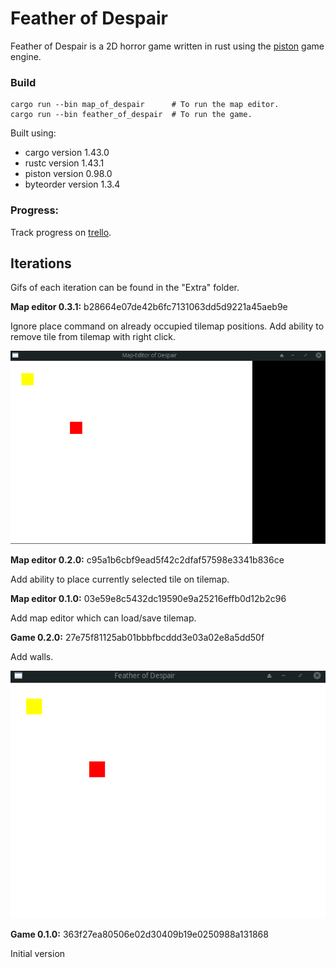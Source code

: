 # Feather of Despair

Feather of Despair is a 2D horror game written in rust using the [piston](https://github.com/PistonDevelopers/piston) game engine.

### Build
```
cargo run --bin map_of_despair      # To run the map editor.
cargo run --bin feather_of_despair  # To run the game.
```
Built using:
* cargo version 1.43.0
* rustc version 1.43.1
* piston version 0.98.0
* byteorder version 1.3.4

### Progress:
Track progress on [trello](https://trello.com/b/JS9bzLP3/featherofdespair).

## Iterations
Gifs of each iteration can be found in the "Extra" folder.

**Map editor 0.3.1:**
b28664e07de42b6fc7131063dd5d9221a45aeb9e

Ignore place command on already occupied tilemap positions.
Add ability to remove tile from tilemap with right click.

<img src="extra/map.editor.0.3.1.gif" />

**Map editor 0.2.0:**
c95a1b6cbf9ead5f42c2dfaf57598e3341b836ce

Add ability to place currently selected tile on tilemap.

**Map editor 0.1.0:**
03e59e8c5432dc19590e9a25216effb0d12b2c96

Add map editor which can load/save tilemap.

**Game 0.2.0:**
27e75f81125ab01bbbfbcddd3e03a02e8a5dd50f

Add walls.

<img src="extra/game.0.2.0.gif" />

**Game 0.1.0:**
363f27ea80506e02d30409b19e0250988a131868

Initial version
